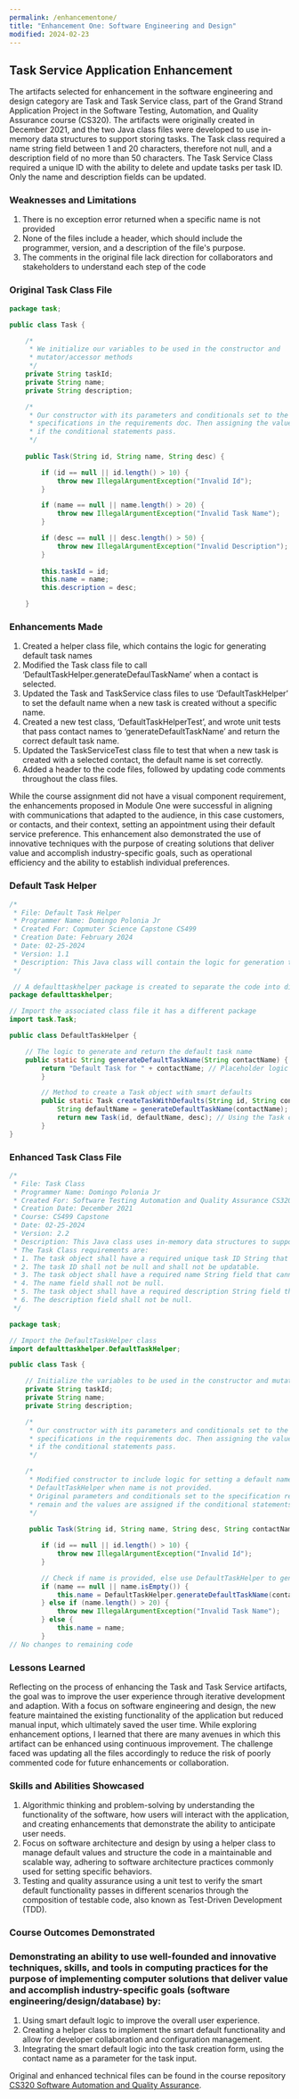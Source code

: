 ```yaml
---
permalink: /enhancementone/
title: "Enhancement One: Software Engineering and Design"
modified: 2024-02-23
---
```


## Task Service Application Enhancement

The artifacts selected for enhancement in the software engineering and design category are Task and Task Service class, part of the Grand Strand Application Project in the Software Testing, Automation, and Quality Assurance course (CS320). The artifacts were originally created in December 2021, and the two Java class files were developed to use in-memory data structures to support storing tasks. The Task class required a name string field between 1 and 20 characters, therefore not null, and a description field of no more than 50 characters. The Task Service Class required a unique ID with the ability to delete and update tasks per task ID. Only the name and description fields can be updated. 



### Weaknesses and Limitations

1. There is no exception error returned when a specific name is not provided
2. None of the files include a header, which should include the programmer, version, and a description of the file's purpose.
3. The comments in the original file lack direction for collaborators and stakeholders to understand each step of the code


### Original Task Class File

```java
package task;

public class Task {

	/*
	 * We initialize our variables to be used in the constructor and 
	 * mutator/accessor methods
	 */
	private String taskId;
	private String name;
	private String description;

	/*
	 * Our constructor with its parameters and conditionals set to the 
	 * specifications in the requirements doc. Then assigning the values 
	 * if the conditional statements pass.
	 */
	
	public Task(String id, String name, String desc) {

		if (id == null || id.length() > 10) {
			throw new IllegalArgumentException("Invalid Id");
		}

		if (name == null || name.length() > 20) {
			throw new IllegalArgumentException("Invalid Task Name");
		}

		if (desc == null || desc.length() > 50) {
			throw new IllegalArgumentException("Invalid Description");
		}
		
		this.taskId = id;
		this.name = name;
		this.description = desc;

	}
```


### Enhancements Made

1.	Created a helper class file, which contains the logic for generating default task names
2.	Modified the Task class file to call ‘DefaultTaskHelper.generateDefaulTaskName’ when a contact is selected.
3.	Updated the Task and TaskService class files to use ‘DefaultTaskHelper’ to set the default name when a new task is created without a specific name.
4.	Created a new test class, ‘DefaultTaskHelperTest’, and wrote unit tests that pass contact names to ‘generateDefaultTaskName’ and return the correct default task name.
5.	Updated the TaskServiceTest class file to test that when a new task is created with a selected contact, the default name is set correctly.
6.	Added a header to the code files, followed by updating code comments throughout the class files.

While the course assignment did not have a visual component requirement, the enhancements proposed in Module One were successful in aligning with communications that adapted to the audience, in this case customers, or contacts, and their context, setting an appointment using their default service preference. This enhancement also demonstrated the use of innovative techniques with the purpose of creating solutions that deliver value and accomplish industry-specific goals, such as operational efficiency and the ability to establish individual preferences. 
 

### Default Task Helper

```java
/*
 * File: Default Task Helper
 * Programmer Name: Domingo Polonia Jr
 * Created For: Copmuter Science Capstone CS499
 * Creation Date: February 2024
 * Date: 02-25-2024
 * Version: 1.1
 * Description: This Java class will contain the logic for generation the default task names
 */

 // A defaulttaskhelper package is created to separate the code into directories
package defaulttaskhelper;

// Import the associated class file it has a different package
import task.Task; 

public class DefaultTaskHelper {

	// The logic to generate and return the default task name
	public static String generateDefaultTaskName(String contactName) {
		return "Default Task for " + contactName; // Placeholder logic
		}

		// Method to create a Task object with smart defaults
		public static Task createTaskWithDefaults(String id, String contactName, String desc) {
			String defaultName = generateDefaultTaskName(contactName);
			return new Task(id, defaultName, desc); // Using the Task constructor
		}
}
```


### Enhanced Task Class File

```java
/*
 * File: Task Class
 * Programmer Name: Domingo Polonia Jr
 * Created For: Software Testing Automation and Quality Assurance CS320
 * Creation Date: December 2021
 * Course: CS499 Capstone
 * Date: 02-25-2024
 * Version: 2.2
 * Description: This Java class uses in-memory data structures to support storing tasks (no database required).
 * The Task Class requirements are: 
 * 1. The task object shall have a required unique task ID String that cannot be longer than 10 characters. 
 * 2. The task ID shall not be null and shall not be updatable.
 * 3. The task object shall have a required name String field that cannot be longer than 20 characters. 
 * 4. The name field shall not be null. 
 * 5. The task object shall have a required description String field that cannot be longer than 50 characters. 
 * 6. The description field shall not be null.
 */

package task;

// Import the DefaultTaskHelper class
import defaulttaskhelper.DefaultTaskHelper;

public class Task {

	// Initialize the variables to be used in the constructor and mutator/accessor methods
	private String taskId;
	private String name;
	private String description;

	/*
	 * Our constructor with its parameters and conditionals set to the 
	 * specifications in the requirements doc. Then assigning the values 
	 * if the conditional statements pass.
	 */

	/*
     * Modified constructor to include logic for setting a default name using
     * DefaultTaskHelper when name is not provided.
     * Original parameters and conditionals set to the specification requirements
	 * remain and the values are assigned if the conditional statements pass.
     */
	
	 public Task(String id, String name, String desc, String contactName) { // Added contactName parameter

        if (id == null || id.length() > 10) {
            throw new IllegalArgumentException("Invalid Id");
        }

        // Check if name is provided, else use DefaultTaskHelper to generate it
        if (name == null || name.isEmpty()) {
            this.name = DefaultTaskHelper.generateDefaultTaskName(contactName); // Generate default name based on contact
        } else if (name.length() > 20) {
            throw new IllegalArgumentException("Invalid Task Name");
        } else {
            this.name = name;
        }
// No changes to remaining code
```


### Lessons Learned

Reflecting on the process of enhancing the Task and Task Service artifacts, the goal was to improve the user experience through iterative development and adaption. With a focus on software engineering and design, the new feature maintained the existing functionality of the application but reduced manual input, which ultimately saved the user time. While exploring enhancement options, I learned that there are many avenues in which this artifact can be enhanced using continuous improvement. The challenge faced was updating all the files accordingly to reduce the risk of poorly commented code for future enhancements or collaboration.


### Skills and Abilities Showcased

1. Algorithmic thinking and problem-solving by understanding the functionality of the software, how users will interact with the application, and creating enhancements that demonstrate the ability to anticipate user needs.	
2. Focus on software architecture and design by using a helper class to manage default values and structure the code in a maintainable and scalable way, adhering to software architecture practices commonly used for setting specific behaviors.	
3. Testing and quality assurance using a unit test to verify the smart default functionality passes in different scenarios through the composition of testable code, also known as Test-Driven Development (TDD).	


### Course Outcomes Demonstrated

### Demonstrating an ability to use well-founded and innovative techniques, skills, and tools in computing practices for the purpose of implementing computer solutions that deliver value and accomplish industry-specific goals (software engineering/design/database) by:

1.	Using smart default logic to improve the overall user experience.
2.	Creating a helper class to implement the smart default functionality and allow for developer collaboration and configuration management.
3.	Integrating the smart default logic into the task creation form, using the contact name as a parameter for the task input.

Original and enhanced technical files can be found in the course repository [CS320 Software Automation and Quality Assurance]([https://github.com/dpoloniajr/CS-320-Software-Testing-Automation-and-QA]).

